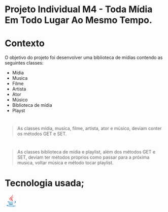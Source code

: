 # Projeto Individual M4 - Toda Mídia Em Todo Lugar Ao Mesmo Tempo.

# Contexto

O objetivo do projeto foi desenvolver uma biblioteca de mídias contendo as seguintes classes:

* Mídia
* Musica 
* Filme
* Artista
* Ator
* Músico
* Biblioteca de mídia
* Playst 

#
> As classes mídia, musica, filme, artista, ator e músico, deviam conter os métodos GET e SET. 
#
> As classes biblioteca de mídia e playlist, além dos métodos GET e SET, deviam ter métodos próprios como passar para a próxima musica, voltar música e método tocar playlist.

#
# Tecnologia usada;
<img src="https://raw.githubusercontent.com/devicons/devicon/master/icons/java/java-original.svg" alt="java" width="40" height="40" style="max-width: 100%;">




